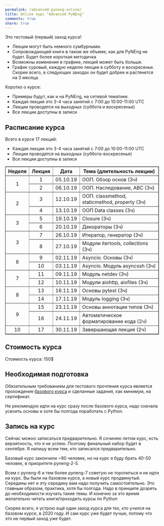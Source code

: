 ```yaml
---
permalink: /advanced-pyneng-online/
title: Online курс "Advanced PyNEng"
comments: true
share: true
---
```



Это тестовый (первый) заход курса!:

- Лекции могут быть немного сумбурными.
- Сопровождающей книги в таком же объеме, как для PyNEng не будет. Будет более короткая методичка
- Возможны изменения в графике, лекций может быть больше.
- График суровый, каждую неделю лекции в субботу и воскресенье. Скорее всего, в следующих заходах он будет добрее и растянется на 3 месяца.

Коротко о курсе:

- Примеры будут, как и на PyNEng, на сетевой тематике.
- Каждая лекция это 3-4 часа занятий с 7:00 до 10:00-11:00 UTC
- Лекции проводятся на выходных (суббота и воскресенье)
- Все лекции доступны в записи

## Расписание курса

Всего в курсе 17 лекций:

* Каждая лекция это 3-4 часа занятий с 7:00 до 10:00-11:00 UTC
* Лекции проводятся на выходных (суббота-воскресенье)
* Все лекции доступны в записи

<table border="1" cellpadding="4" cellspacing="0">
 <tr>
    <th align="center">Неделя</th>
    <th align="center">Лекция</th>
    <th align="center">Дата</th>
    <th align="center">Тема (длительность лекции)</th>
 </tr>
 <tr>
    <td rowspan="2" align="center">1</td>
    <td align="center">1</td>
    <td align="center">05.10.19</td>
    <td>ООП. Обзор основ (3ч)</td>
 </tr>
 <tr>
    <td align="center">2</td>
    <td align="center">06.10.19</td>
    <td>ООП. Наследование, ABC (3ч)</td>
 </tr>
 <tr>
    <td rowspan="2" align="center">2</td>
    <td align="center">3</td>
    <td align="center">12.10.19</td>
    <td>ООП. classmethod, staticmethod, property (3ч)</td>
 </tr>
 <tr>
    <td align="center">4</td>
    <td align="center">13.10.19</td>
    <td>ООП Data classes (3ч)</td>
 </tr>
 <tr>
    <td rowspan="2" align="center">3</td>
    <td align="center">5</td>
    <td align="center">19.10.19</td>
    <td>Closure (3ч)</td>
 </tr>
 <tr>
    <td align="center">6</td>
    <td align="center">20.10.19</td>
    <td>Декораторы (3ч)</td>
 </tr>
 <tr>
    <td rowspan="2" align="center">3</td>
    <td align="center">7</td>
    <td align="center">26.10.19</td>
    <td>Итератор, генератор (3ч)</td>
 </tr>
 <tr>
    <td align="center">8</td>
    <td align="center">27.10.19</td>
    <td>Модули itertools, collections (3ч)</td>
 </tr>
 <tr>
    <td rowspan="2" align="center">6</td>
    <td align="center">9</td>
    <td align="center">02.11.19</td>
    <td>Asyncio. Основы (3ч)</td>
 </tr>
 <tr>
    <td align="center">10</td>
    <td align="center">03.11.19</td>
    <td>Asyncio. Модуль asyncssh (3ч)</td>
 </tr>
 <tr>
    <td rowspan="2" align="center">7</td>
    <td align="center">11</td>
    <td align="center">09.11.19</td>
    <td>Модуль netdev (3ч)</td>
 </tr>
 <tr>
    <td align="center">12</td>
    <td align="center">10.11.19</td>
    <td>Модули aiohttp, aiofiles (3ч)</td>
 </tr>
 <tr>
    <td rowspan="2" align="center">8</td>
    <td align="center">13</td>
    <td align="center">16.11.19</td>
    <td>Основы pytest (3ч)</td>
 </tr>
 <tr>
    <td align="center">14</td>
    <td align="center">17.11.19</td>
    <td>Модуль logging (3ч)</td>
 </tr>
 <tr>
    <td rowspan="2" align="center">9</td>
    <td align="center">15</td>
    <td align="center">23.11.19</td>
    <td>Основы аннотации типов (3ч)</td>
 </tr>
 <tr>
    <td align="center">16</td>
    <td align="center">24.11.19</td>
    <td>Автоматическое форматирование кода (2ч)</td>
 </tr>
 <tr>
    <td align="center">10</td>
    <td align="center">17</td>
    <td align="center">30.11.19</td>
    <td>Завершающая лекция (2ч)</td>
 </tr>
</table>



## Стоимость курса

Стоимость курса: 150$

## Необходимая подготовка

Обязательным требованием для тестового прочтения курса является прохождение [базового курса](https://natenka.github.io/pyneng-online/) и сделанные задания, как минимум, на сертификат.

Не рекомендую идти на курс сразу после базового курса, надо сначала усвоить основы и хотя бы полгода поработать с Python.

## Запись на курс

Сейчас можно записаться предварительно. Я сочиняю летом курс, есть вероятность, что я не успею.
Поэтому финальный набор будет в сентябре. Я напишу всем тем, кто записался предварительно.

Базовый курс закончили ~90 человек, но на курс я буду брать 40-50 человек, в приоритете pyneng-2-5.

Всем с pyneng-6 и тем более pyneng-7 советую не торопиться и не идти на курс.
Вы были на базовом курсе, а новый курс продвинутый. Середины нет и эту середину вам надо получить самостоятельно.
Это главным образом, практика, хотя бы полгода. Надо в принципе дозреть до необходимости изучать такие темы. И конечно за это время желательно читать книги/проходить курсы по Python

Скорее всего, я устрою ещё один заход курса для тех, кто учился на базовом курсе, в 2020 году. И сам курс уже будет лучше, потому что это не первый заход уже будет.

